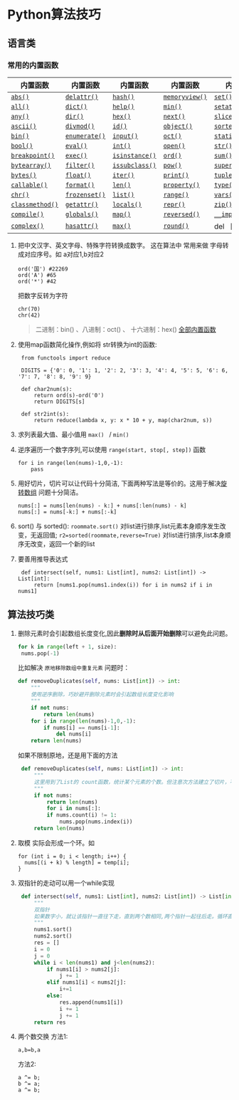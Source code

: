 # Python算法技巧

## 语言类

### 常用的内置函数

| 内置函数                                                     | 内置函数                                                     | 内置函数                                                     | 内置函数                                                     | 内置函数                                                     |
| ------------------------------------------------------------ | ------------------------------------------------------------ | ------------------------------------------------------------ | ------------------------------------------------------------ | ------------------------------------------------------------ |
| [`abs()`](https://docs.python.org/zh-cn/3.7/library/functions.html#abs) | [`delattr()`](https://docs.python.org/zh-cn/3.7/library/functions.html#delattr) | [`hash()`](https://docs.python.org/zh-cn/3.7/library/functions.html#hash) | [`memoryview()`](https://docs.python.org/zh-cn/3.7/library/functions.html#func-memoryview) | [`set()`](https://docs.python.org/zh-cn/3.7/library/functions.html#func-set) |
| [`all()`](https://docs.python.org/zh-cn/3.7/library/functions.html#all) | [`dict()`](https://docs.python.org/zh-cn/3.7/library/functions.html#func-dict) | [`help()`](https://docs.python.org/zh-cn/3.7/library/functions.html#help) | [`min()`](https://docs.python.org/zh-cn/3.7/library/functions.html#min) | [`setattr()`](https://docs.python.org/zh-cn/3.7/library/functions.html#setattr) |
| [`any()`](https://docs.python.org/zh-cn/3.7/library/functions.html#any) | [`dir()`](https://docs.python.org/zh-cn/3.7/library/functions.html#dir) | [`hex()`](https://docs.python.org/zh-cn/3.7/library/functions.html#hex) | [`next()`](https://docs.python.org/zh-cn/3.7/library/functions.html#next) | [`slice()`](https://docs.python.org/zh-cn/3.7/library/functions.html#slice) |
| [`ascii()`](https://docs.python.org/zh-cn/3.7/library/functions.html#ascii) | [`divmod()`](https://docs.python.org/zh-cn/3.7/library/functions.html#divmod) | [`id()`](https://docs.python.org/zh-cn/3.7/library/functions.html#id) | [`object()`](https://docs.python.org/zh-cn/3.7/library/functions.html#object) | [`sorted()`](https://docs.python.org/zh-cn/3.7/library/functions.html#sorted) |
| [`bin()`](https://docs.python.org/zh-cn/3.7/library/functions.html#bin) | [`enumerate()`](https://docs.python.org/zh-cn/3.7/library/functions.html#enumerate) | [`input()`](https://docs.python.org/zh-cn/3.7/library/functions.html#input) | [`oct()`](https://docs.python.org/zh-cn/3.7/library/functions.html#oct) | [`staticmethod()`](https://docs.python.org/zh-cn/3.7/library/functions.html#staticmethod) |
| [`bool()`](https://docs.python.org/zh-cn/3.7/library/functions.html#bool) | [`eval()`](https://docs.python.org/zh-cn/3.7/library/functions.html#eval) | [`int()`](https://docs.python.org/zh-cn/3.7/library/functions.html#int) | [`open()`](https://docs.python.org/zh-cn/3.7/library/functions.html#open) | [`str()`](https://docs.python.org/zh-cn/3.7/library/functions.html#func-str) |
| [`breakpoint()`](https://docs.python.org/zh-cn/3.7/library/functions.html#breakpoint) | [`exec()`](https://docs.python.org/zh-cn/3.7/library/functions.html#exec) | [`isinstance()`](https://docs.python.org/zh-cn/3.7/library/functions.html#isinstance) | [`ord()`](https://docs.python.org/zh-cn/3.7/library/functions.html#ord) | [`sum()`](https://docs.python.org/zh-cn/3.7/library/functions.html#sum) |
| [`bytearray()`](https://docs.python.org/zh-cn/3.7/library/functions.html#func-bytearray) | [`filter()`](https://docs.python.org/zh-cn/3.7/library/functions.html#filter) | [`issubclass()`](https://docs.python.org/zh-cn/3.7/library/functions.html#issubclass) | [`pow()`](https://docs.python.org/zh-cn/3.7/library/functions.html#pow) | [`super()`](https://docs.python.org/zh-cn/3.7/library/functions.html#super) |
| [`bytes()`](https://docs.python.org/zh-cn/3.7/library/functions.html#func-bytes) | [`float()`](https://docs.python.org/zh-cn/3.7/library/functions.html#float) | [`iter()`](https://docs.python.org/zh-cn/3.7/library/functions.html#iter) | [`print()`](https://docs.python.org/zh-cn/3.7/library/functions.html#print) | [`tuple()`](https://docs.python.org/zh-cn/3.7/library/functions.html#func-tuple) |
| [`callable()`](https://docs.python.org/zh-cn/3.7/library/functions.html#callable) | [`format()`](https://docs.python.org/zh-cn/3.7/library/functions.html#format) | [`len()`](https://docs.python.org/zh-cn/3.7/library/functions.html#len) | [`property()`](https://docs.python.org/zh-cn/3.7/library/functions.html#property) | [`type()`](https://docs.python.org/zh-cn/3.7/library/functions.html#type) |
| [`chr()`](https://docs.python.org/zh-cn/3.7/library/functions.html#chr) | [`frozenset()`](https://docs.python.org/zh-cn/3.7/library/functions.html#func-frozenset) | [`list()`](https://docs.python.org/zh-cn/3.7/library/functions.html#func-list) | [`range()`](https://docs.python.org/zh-cn/3.7/library/functions.html#func-range) | [`vars()`](https://docs.python.org/zh-cn/3.7/library/functions.html#vars) |
| [`classmethod()`](https://docs.python.org/zh-cn/3.7/library/functions.html#classmethod) | [`getattr()`](https://docs.python.org/zh-cn/3.7/library/functions.html#getattr) | [`locals()`](https://docs.python.org/zh-cn/3.7/library/functions.html#locals) | [`repr()`](https://docs.python.org/zh-cn/3.7/library/functions.html#repr) | [`zip()`](https://docs.python.org/zh-cn/3.7/library/functions.html#zip) |
| [`compile()`](https://docs.python.org/zh-cn/3.7/library/functions.html#compile) | [`globals()`](https://docs.python.org/zh-cn/3.7/library/functions.html#globals) | [`map()`](https://docs.python.org/zh-cn/3.7/library/functions.html#map) | [`reversed()`](https://docs.python.org/zh-cn/3.7/library/functions.html#reversed) | [`__import__()`](https://docs.python.org/zh-cn/3.7/library/functions.html#__import__) |
| [`complex()`](https://docs.python.org/zh-cn/3.7/library/functions.html#complex) | [`hasattr()`](https://docs.python.org/zh-cn/3.7/library/functions.html#hasattr) | [`max()`](https://docs.python.org/zh-cn/3.7/library/functions.html#max) | [`round()`](https://docs.python.org/zh-cn/3.7/library/functions.html#round) | del 【关键字】                                               |

1. 把中文汉字、英文字母、特殊字符转换成数字。 这在算法中 常用来做 字母转成对应序号。如 a对应1,b对应2

   ```
   ord('国') #22269
   ord('A') #65
   ord('*') #42
   ```
   把数字反转为字符
   ```
   chr(70)
   chr(42)
   ```
   > 二进制：bin() 、八进制：oct() 、 十六进制：hex()
   > [全部内置函数](https://www.runoob.com/python/python-built-in-functions.html)

2. 使用map函数简化操作,例如将 str转换为int的函数:
   ```
    from functools import reduce
   
    DIGITS = {'0': 0, '1': 1, '2': 2, '3': 3, '4': 4, '5': 5, '6': 6, '7': 7, '8': 8, '9': 9}
   
    def char2num(s):
        return ord(s)-ord('0')
        return DIGITS[s]
   
    def str2int(s):
        return reduce(lambda x, y: x * 10 + y, map(char2num, s))
   ```

3. 求列表最大值、最小值用 `max() ` / `min()`

4. 逆序遍历一个数字序列,可以使用 `range(start, stop[, step])` 函数
   ```
   for i in range(len(nums)-1,0,-1):
       pass
   ```

5. 用好切片，切片可以让代码十分简洁, 下面两种写法是等价的。这用于解决[旋转数组](https://leetcode-cn.com/leetbook/read/top-interview-questions-easy/x2skh7/) 问题十分简洁。
   ```
   nums[:] = nums[len(nums) - k:] + nums[:len(nums) - k]
   nums[:] = nums[-k:] + nums[:-k]
   ```

6. sort() 与 sorted(): `roommate.sort()` 对list进行排序,list元素本身顺序发生改变，无返回值; `r2=sorted(roommate,reverse=True)`  对list进行排序,list本身顺序无改变，返回一个新的list


7. 要善用推导表达式

   ```
    def intersect(self, nums1: List[int], nums2: List[int]) -> List[int]:
        return [nums1.pop(nums1.index(i)) for i in nums2 if i in nums1]
   ```


## 算法技巧类

1. 删除元素时会引起数组长度变化,因此**删除时从后面开始删除**可以避免此问题。

   ```python
   for k in range(left + 1, size):
   	nums.pop(-1)
   ```

   比如解决 `原地移除数组中重复元素` 问题时：

   ```python
   def removeDuplicates(self, nums: List[int]) -> int:
       """
       使用逆序删除，巧妙避开删除元素时会引起数组长度变化影响
       """
       if not nums:
           return len(nums)
       for i in range(len(nums)-1,0,-1):
           if nums[i] == nums[i-1]:
               del nums[i]
       return len(nums)
   ```
   
   如果不限制原地，还是用下面的方法
   ```python
    def removeDuplicates(self, nums: List[int]) -> int:
        """
        这里用到了List的 count函数，统计某个元素的个数。但注意次方法建立了切片，不再是原地
        """
        if not nums:
            return len(nums)
            for i in nums[:]:
            if nums.count(i) != 1:
                nums.pop(nums.index(i))
        return len(nums)
   ```

2. 取模 实际会形成一个环。如
    ```
    for (int i = 0; i < length; i++) {
      nums[(i + k) % length] = temp[i];
    }
    ```

3. 双指针的走动可以用一个while实现

   ```python
    def intersect(self, nums1: List[int], nums2: List[int]) -> List[int]:
        """
        双指针
        如果数字小，就让该指针一直往下走，直到两个数相同,两个指针一起往后走。循环直到其中一个数组遍历完
        """
        nums1.sort()
        nums2.sort()
        res = []
        i = 0
        j = 0
        while i < len(nums1) and j<len(nums2):
            if nums1[i] > nums2[j]:
                j += 1
            elif nums1[i] < nums2[j]:
                i+=1
            else:
                res.append(nums1[i])
                i += 1
                j += 1
        return res
   ```

4. 两个数交换
    方法1:
    ```
    a,b=b,a
    ```
    方法2:
    ```
    a ^= b;
    b ^= a;
    a ^= b;
    ```